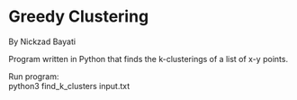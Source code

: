 # Greedy Clustering
By Nickzad Bayati

Program written in Python that finds the k-clusterings of a list of x-y points.

Run program:  
	python3 find_k_clusters input.txt

